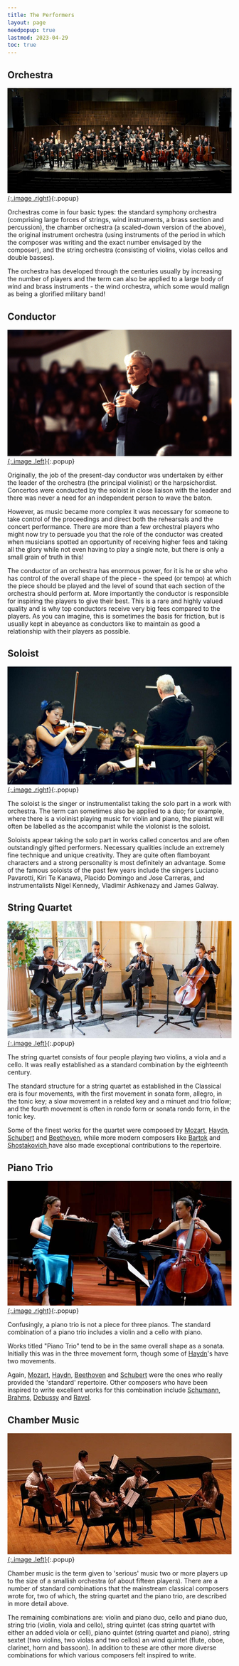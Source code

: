 ```yaml
---
title: The Performers
layout: page
needpopup: true
lastmod: 2023-04-29
toc: true
---
```


## Orchestra

[![Symphony Orchestra](/images/classical/orchestra.jpg){:.image .right}](/images/classical/orchestra.jpg){:.popup}

Orchestras come in four basic types: the standard symphony orchestra (comprising large forces of strings, wind instruments, a brass section and percussion), the chamber orchestra (a scaled-down version of the above), the original instrument orchestra (using instruments of the period in which the composer was writing and the exact number envisaged by the composer), and the string orchestra (consisting of violins, violas cellos and double basses).

The orchestra has developed through the centuries usually by increasing the number of players and the term can also be applied to a large body of wind and brass instruments - the wind orchestra, which some would malign as being a glorified military band!

## Conductor

[![Conductor](/images/classical/conductor.jpg){:.image .left}](/images/classical/conductor.jpg){:.popup}

Originally, the job of the present-day conductor was undertaken by either the leader of the orchestra (the principal violinist) or the harpsichordist. Concertos were conducted by the soloist in close liaison with the leader and there was never a need for an independent person to wave the baton.

However, as music became more complex it was necessary for someone to take control of the proceedings and direct both the rehearsals and the concert performance. There are more than a few orchestral players who might now try to persuade you that the role of the conductor was created when musicians spotted an opportunity of receiving higher fees and taking all the glory while not even having to play a single note, but there is only a small grain of truth in this!

The conductor of an orchestra has enormous power, for it is he or she who has control of the overall shape of the piece - the speed (or tempo) at which the piece should be played and the level of sound that each section of the orchestra should perform at. More importantly the conductor is responsible for inspiring the players to give their best. This is a rare and highly valued quality and is why top conductors receive very big fees compared to the players. As you can imagine, this is sometimes the basis for friction, but is usually kept in abeyance as conductors like to maintain as good a relationship with their players as possible.

## Soloist

[![Soloist](/images/classical/soloist.jpg){:.image .right}](/images/classical/soloist.jpg){:.popup}

The soloist is the singer or instrumentalist taking the solo part in a work with orchestra. The term can sometimes also be applied to a duo; for example, where there is a violinist playing music for violin and piano, the pianist will often be labelled as the accompanist while the violonist is the soloist.

Soloists appear taking the solo part in works called concertos and are often outstandingly gifted performers. Necessary qualities include an extremely fine technique and unique creativity. They are quite often flamboyant characters and a strong personality is most definitely an advantage. Some of the famous soloists of the past few years include the singers Luciano Pavarotti, Kiri Te Kanawa, Placido Domingo and Jose Carreras, and instrumentalists Nigel Kennedy, Vladimir Ashkenazy and James Galway.

## String Quartet

[![String Quartet](/images/classical/string-quartet.jpg){:.image .left}](/images/classical/string-quartet.jpg){:.popup}

The string quartet consists of four people playing two violins, a viola and a cello. It was really established as a standard combination by the eighteenth century. 

The standard structure for a string quartet as established in the Classical era is four movements, with the first movement in sonata form, allegro, in the tonic key; a slow movement in a related key and a minuet and trio follow; and the fourth movement is often in rondo form or sonata rondo form, in the tonic key.

Some of the finest works for the quartet were composed by [Mozart](/classical/WMoz), [Haydn](/classical/JHay), [Schubert](/classical/FSch) and [Beethoven](/classical/LBee), while more modern composers like [Bartok](/classical/BBar) and [Shostakovich ](/classical/DSho) have also made exceptional contributions to the repertoire.

## Piano Trio

[![Piano Trio](/images/classical/piano-trio.jpg){:.image .right}](/images/classical/piano-trio.jpg){:.popup}

Confusingly, a piano trio is not a piece for three pianos. The standard combination of a piano trio includes a violin and a cello with piano.

Works titled "Piano Trio" tend to be in the same overall shape as a sonata. Initially this was in the three movement form, though some of [Haydn](/classical/JHay)'s have two movements.

Again, [Mozart](/classical/WMoz), [Haydn](/classical/JHay), [Beethoven](/classical/LBee) and [Schubert](/classical/FSch) were the ones who really provided the 'standard' repertoire. Other composers who have been inspired to write excellent works for this combination include [Schumann](/classical/RSch), [Brahms](/classical/JBra), [Debussy](/classical/CDeb) and [Ravel](/classical/MRav).

## Chamber Music

[![Chamber Orchestra](/images/classical/chamber.jpg){:.image .left}](/images/classical/chamber.jpg){:.popup}

Chamber music is the term given to 'serious' music two or more players up to the size of a smallish orchestra (of about fifteen players). There are a number of standard combinations that the mainstream classical composers wrote for, two of which, the string quartet and the piano trio, are described in more detail above.

The remaining combinations are: violin and piano duo, cello and piano duo, string trio (violin, viola and cello), string quintet (cas string quartet with either an added viola or cell), piano quintet (string quartet and piano), string sextet (two violins, two violas and two cellos) an wind quintet (flute, oboe, clarinet, horn and bassoon). In addition to these are other more diverse combinations for which various composers felt inspired to write.
